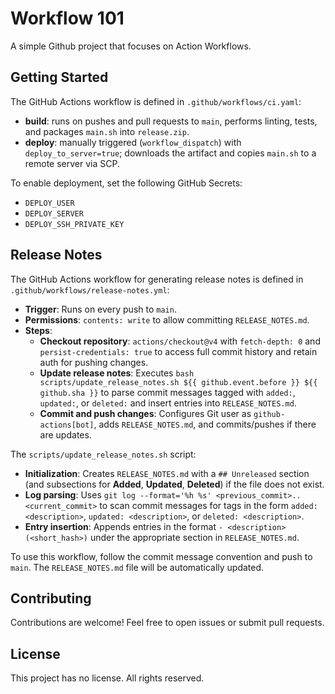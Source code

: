 # Workflow 101

A simple Github project that focuses on Action Workflows.


## Getting Started
The GitHub Actions workflow is defined in `.github/workflows/ci.yaml`:
- **build**: runs on pushes and pull requests to `main`, performs linting, tests, and packages `main.sh` into `release.zip`.
- **deploy**: manually triggered (`workflow_dispatch`) with `deploy_to_server=true`; downloads the artifact and copies `main.sh` to a remote server via SCP.

To enable deployment, set the following GitHub Secrets:
- `DEPLOY_USER`
- `DEPLOY_SERVER`
- `DEPLOY_SSH_PRIVATE_KEY`

## Release Notes

The GitHub Actions workflow for generating release notes is defined in `.github/workflows/release-notes.yml`:
- **Trigger**: Runs on every push to `main`.
- **Permissions**: `contents: write` to allow committing `RELEASE_NOTES.md`.
- **Steps**:
  - **Checkout repository**: `actions/checkout@v4` with `fetch-depth: 0` and `persist-credentials: true` to access full commit history and retain auth for pushing changes.
  - **Update release notes**: Executes `bash scripts/update_release_notes.sh ${{ github.event.before }} ${{ github.sha }}` to parse commit messages tagged with `added:`, `updated:`, or `deleted:` and insert entries into `RELEASE_NOTES.md`.
  - **Commit and push changes**: Configures Git user as `github-actions[bot]`, adds `RELEASE_NOTES.md`, and commits/pushes if there are updates.

The `scripts/update_release_notes.sh` script:
- **Initialization**: Creates `RELEASE_NOTES.md` with a `## Unreleased` section (and subsections for **Added**, **Updated**, **Deleted**) if the file does not exist.
- **Log parsing**: Uses `git log --format='%h %s' <previous_commit>..<current_commit>` to scan commit messages for tags in the form `added: <description>`, `updated: <description>`, or `deleted: <description>`.
- **Entry insertion**: Appends entries in the format `- <description> (<short_hash>)` under the appropriate section in `RELEASE_NOTES.md`.

To use this workflow, follow the commit message convention and push to `main`. The `RELEASE_NOTES.md` file will be automatically updated.

## Contributing
Contributions are welcome! Feel free to open issues or submit pull requests.

## License
This project has no license. All rights reserved.
